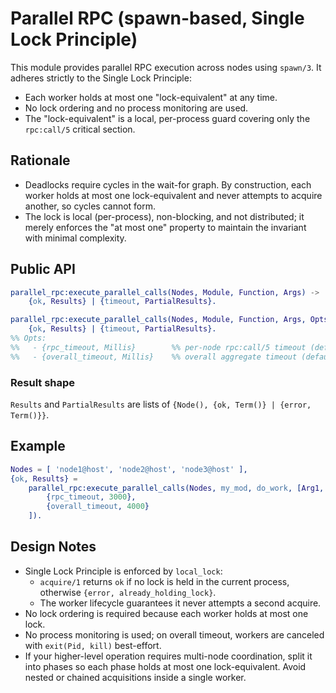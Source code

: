 # Parallel RPC (spawn-based, Single Lock Principle)

This module provides parallel RPC execution across nodes using `spawn/3`. It adheres strictly to the Single Lock Principle:
- Each worker holds at most one "lock-equivalent" at any time.
- No lock ordering and no process monitoring are used.
- The "lock-equivalent" is a local, per-process guard covering only the `rpc:call/5` critical section.

## Rationale

- Deadlocks require cycles in the wait-for graph. By construction, each worker holds at most one lock-equivalent and never attempts to acquire another, so cycles cannot form.
- The lock is local (per-process), non-blocking, and not distributed; it merely enforces the "at most one" property to maintain the invariant with minimal complexity.

## Public API

```erlang
parallel_rpc:execute_parallel_calls(Nodes, Module, Function, Args) ->
    {ok, Results} | {timeout, PartialResults}.

parallel_rpc:execute_parallel_calls(Nodes, Module, Function, Args, Opts) ->
    {ok, Results} | {timeout, PartialResults}.
%% Opts:
%%   - {rpc_timeout, Millis}        %% per-node rpc:call/5 timeout (default 5000)
%%   - {overall_timeout, Millis}    %% overall aggregate timeout (default 5000)
```

### Result shape

`Results` and `PartialResults` are lists of `{Node(), {ok, Term()} | {error, Term()}}`.

## Example

```erlang
Nodes = [ 'node1@host', 'node2@host', 'node3@host' ],
{ok, Results} =
    parallel_rpc:execute_parallel_calls(Nodes, my_mod, do_work, [Arg1, Arg2], [
        {rpc_timeout, 3000},
        {overall_timeout, 4000}
    ]).
```

## Design Notes

- Single Lock Principle is enforced by `local_lock`:
  - `acquire/1` returns `ok` if no lock is held in the current process, otherwise `{error, already_holding_lock}`.
  - The worker lifecycle guarantees it never attempts a second acquire.
- No lock ordering is required because each worker holds at most one lock.
- No process monitoring is used; on overall timeout, workers are canceled with `exit(Pid, kill)` best-effort.
- If your higher-level operation requires multi-node coordination, split it into phases so each phase holds at most one lock-equivalent. Avoid nested or chained acquisitions inside a single worker.